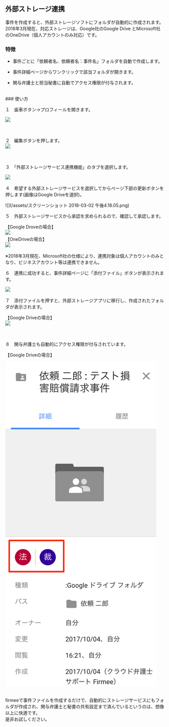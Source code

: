## 外部ストレージ連携

事件を作成すると、外部ストレージソフトにフォルダが自動的に作成されます。  
2018年3月現在、対応ストレージは、Google社のGoogle Drive とMicrosoft社のOneDrive（個人アカウントのみ対応）です。

### 特徴

* 事件ごとに「依頼者名、依頼者名：事件名」フォルダを自動で作成します。

* 事件詳細ページからワンクリックで該当フォルダが開きます。

* 関与弁護士と担当秘書に自動でアクセス権限が付与されます。
<br>
### 使い方

１　歯車ボタン→プロフィールを開きます。  

![](/assets/プロフィールボタン.png)

<br>


２　編集ボタンを押します。  
![](/assets/プロフィール編集.png)

<br>

３　「外部ストレージサービス連携機能」のタブを選択します。

![](/assets/外部ストレージ連携.png)
<br>

４　希望する外部ストレージサービスを選択してからページ下部の更新ボタンを押します(画像はGoogle Driveを選択)。  

![](/assets/スクリーンショット 2018-03-02 午後4.18.05.png)
<br>

５　外部ストレージサービスから承認を求められるので、確認して承認します。

【Google Droveの場合】  
![](https://firmee.kibe.la/attachments/1c5de26e-f3a3-4262-bfeb-3b79f4eba170?thumbnail=true)
<br>
【OneDriveの場合】  
![](https://firmee.kibe.la/attachments/f58e14bf-e008-4154-bf1e-556144f2406f?thumbnail=true)

※2018年3月現在、Microsoft社の仕様により、連携対象は個人アカウントのみとなり、ビジネスアカウント等は連携できません。
<br>

６　連携に成功すると、事件詳細ページに「添付ファイル」ボタンが表示されます。

![](/assets/添付ファイルボタン.png)
<br>

７　添付ファイルを押すと、外部ストレージアプリに移行し、作成されたフォルダが表示されます。

【Google Driveの場合】  
![](/assets/グーグルドライブ.png)

<br>

８　関与弁護士も自動的にアクセス権限が付与されています。

【Google Driveの場合】

![](/assets/関与もアクセス.png)
<br>
<br>

firmeeで事件ファイルを作成するだけで、自動的にストレージサービスにもフォルダが作成され、関与弁護士と秘書の共有設定まで済んでいるというのは、想像以上に快適です。  
是非お試しください。

